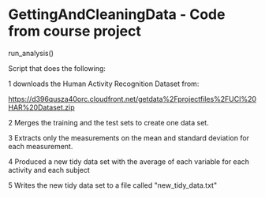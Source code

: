 # GettingAndCleaningData - Code from course project

run_analysis()

Script that does the following:

1 downloads the Human Activity Recognition Dataset from:

https://d396qusza40orc.cloudfront.net/getdata%2Fprojectfiles%2FUCI%20HAR%20Dataset.zip

2 Merges the training and the test sets to create one data set.

3 Extracts only the measurements on the mean and standard deviation for each measurement. 
    
4 Produced a new tidy data set with the average of each variable for each activity and each subject

5 Writes the new tidy data set to a file called "new_tidy_data.txt"

   